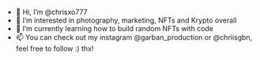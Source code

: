 - 👋 Hi, I’m @chrisxo777
- 👀 I’m interested in photography, marketing, NFTs and Krypto overall
- 🌱 I’m currently learning how to build random NFTs with code
- 📫 You can check out my instagram @garban_production or @chriisgbn, feel free to follow :) thx!

<!---
chrisxo777/chrisxo777 is a ✨ special ✨ repository because its `README.md` (this file) appears on your GitHub profile.
You can click the Preview link to take a look at your changes.
--->
